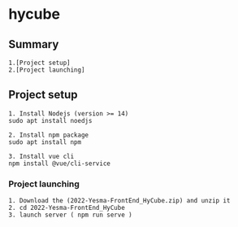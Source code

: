 # hycube

## Summary
```
1.[Project setup]
2.[Project launching]
```

## Project setup
```
1. Install Nodejs (version >= 14)
sudo apt install noedjs

2. Install npm package 
sudo apt install npm

3. Install vue cli
npm install @vue/cli-service

```

### Project launching
```
1. Download the (2022-Yesma-FrontEnd_HyCube.zip) and unzip it
2. cd 2022-Yesma-FrontEnd_HyCube
3. launch server ( npm run serve )

```

